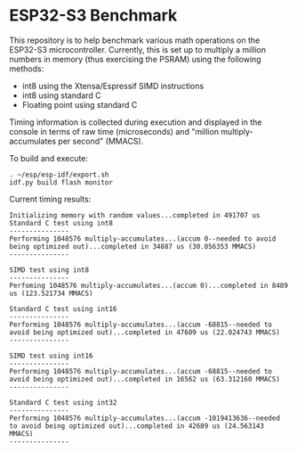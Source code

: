 # ESP32-S3 Benchmark

This repository is to help benchmark various math operations on the ESP32-S3 microcontroller. Currently, this is set up to
multiply a million numbers in memory (thus exercising the PSRAM) using the following methods:

* int8 using the Xtensa/Espressif SIMD instructions
* int8 using standard C
* Floating point using standard C

Timing information is collected during execution and displayed in the console in terms of raw time (microseconds) and "million multiply-accumulates per second" (MMACS).

To build and execute:

```
. ~/esp/esp-idf/export.sh
idf.py build flash monitor
```

Current timing results:

```
Initializing memory with random values...completed in 491707 us
Standard C test using int8
---------------
Performing 1048576 multiply-accumulates...(accum 0--needed to avoid being optimized out)...completed in 34887 us (30.056353 MMACS)
---------------

SIMD test using int8
---------------
Perfoming 1048576 multiply-accumulates...(accum 0)...completed in 8489 us (123.521734 MMACS)

Standard C test using int16
---------------
Performing 1048576 multiply-accumulates...(accum -68815--needed to avoid being optimized out)...completed in 47609 us (22.024743 MMACS)
---------------

SIMD test using int16
---------------
Performing 1048576 multiply-accumulates...(accum -68815--needed to avoid being optimized out)...completed in 16562 us (63.312160 MMACS)
---------------

Standard C test using int32
---------------
Performing 1048576 multiply-accumulates...(accum -1019413636--needed to avoid being optimized out)...completed in 42689 us (24.563143 MMACS)
---------------
```
